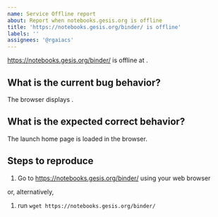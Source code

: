 ```yaml
---
name: Service Offline report
about: Report when notebooks.gesis.org is offline
title: 'https://notebooks.gesis.org/binder/ is offline'
labels: ''
assignees: '@rgaiacs'
---
```


https://notebooks.gesis.org/binder/ is offline at <!-- current time -->.

## What is the current bug behavior?

The browser displays <!-- error message -->.

## What is the expected correct behavior?

The launch home page is loaded in the browser.

## Steps to reproduce

1. Go to https://notebooks.gesis.org/binder/ using your web browser

or, alternatively,

1. run `wget https://notebooks.gesis.org/binder/`

